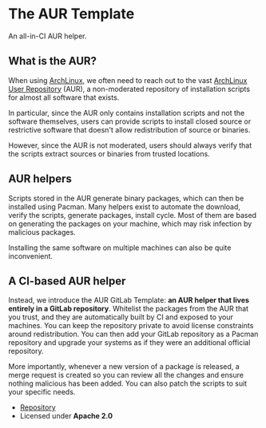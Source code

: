 # The AUR Template

An all-in-CI AUR helper.

## What is the AUR?

When using [ArchLinux](https://archlinux.org/), we often need to reach out to the vast [ArchLinux User Repository](https://wiki.archlinux.org/title/Arch_User_Repository) (AUR), a non-moderated repository of installation scripts for almost all software that exists.

In particular, since the AUR only contains installation scripts and not the software themselves, users can provide scripts to install closed source or restrictive software that doesn't allow redistribution of source or binaries.

However, since the AUR is not moderated, users should always verify that the scripts extract sources or binaries from trusted locations.

## AUR helpers

Scripts stored in the AUR generate binary packages, which can then be installed using Pacman. Many helpers exist to automate the download, verify the scripts, generate packages, install cycle. Most of them are based on generating the packages on your machine, which may risk infection by malicious packages.

Installing the same software on multiple machines can also be quite inconvenient.

## A CI-based AUR helper

Instead, we introduce the AUR GitLab Template: **an AUR helper that lives entirely in a GitLab repository**. Whitelist the packages from the AUR that you trust, and they are automatically built by CI and exposed to your machines. You can keep the repository private to avoid license constraints around redistribution. You can then add your GitLab repository as a Pacman repository and upgrade your systems as if they were an additional official repository.

More importantly, whenever a new version of a package is released, a merge request is created so you can review all the changes and ensure nothing malicious has been added. You can also patch the scripts to suit your specific needs.

<div class="grid cards" markdown>

- [Repository](https://gitlab.com/opensavvy/system/aur-template)
- Licensed under **Apache 2.0**

</div>
